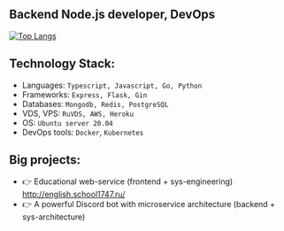 ## Backend Node.js developer, DevOps


[![Top Langs](https://github-readme-stats.vercel.app/api/top-langs/?username=LCcodder&langs_count=10)](https://github.com/LCcodder/github-readme-stats)

## **Technology Stack:**
- Languages: `Typescript, Javascript, Go, Python`
- Frameworks: `Express, Flask, Gin`
- Databases: `Mongodb, Redis, PostgreSQL`
- VDS, VPS: `RuVDS, AWS, Heroku`
- OS: `Ubuntu server 20.04`
- DevOps tools: `Docker`, `Kubernetes`


## **Big projects:**
- 👉 Educational web-service (frontend + sys-engineering) http://english.school1747.ru/
- 👉 A powerful Discord bot with microservice architecture (backend + sys-architecture)

<!---
LCcodder/LCcodder is a ✨ special ✨ repository because its `README.md` (this file) appears on your GitHub profile.
You can click the Preview link to take a look at your changes.
--->
